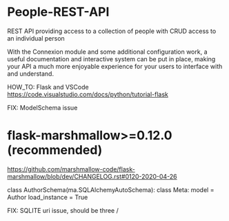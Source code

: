 # People-REST-API
REST API providing access to a collection of people with CRUD access to an individual person

With the Connexion module and some additional configuration work, a useful documentation and interactive system 
can be put in place, making your API a much more enjoyable experience for your users to interface with and understand.

HOW_TO: Flask and VSCode
https://code.visualstudio.com/docs/python/tutorial-flask

FIX: ModelSchema issue

# flask-marshmallow>=0.12.0 (recommended)
https://github.com/marshmallow-code/flask-marshmallow/blob/dev/CHANGELOG.rst#0120-2020-04-26

class AuthorSchema(ma.SQLAlchemyAutoSchema):
    class Meta:
        model = Author
        load_instance = True

FIX: SQLITE uri issue, should be three /
